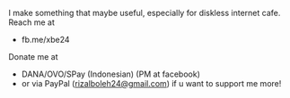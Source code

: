 I make something that maybe useful, especially for diskless internet cafe.
Reach me at 
- fb.me/xbe24

Donate me at 
- DANA/OVO/SPay (Indonesian) (PM at facebook)
-  or via PayPal (rizalboleh24@gmail.com) if u want to support me more!

<!---
fahmiyufrizal/fahmiyufrizal is a ✨ special ✨ repository because its `README.md` (this file) appears on your GitHub profile.
You can click the Preview link to take a look at your changes.
--->
